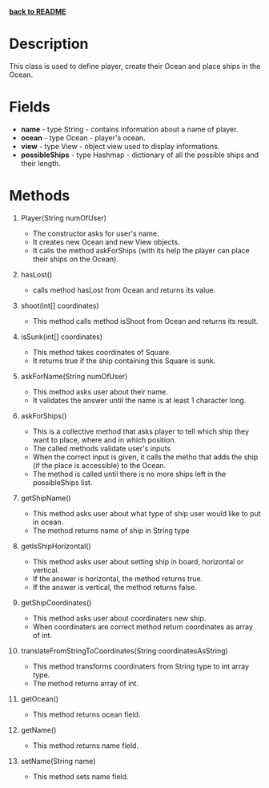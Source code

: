 __[back to README](../README.md)__

# Description
This class is used to define player, create their Ocean and place ships in the Ocean. 

# Fields
* **name** - type String - contains information about a name of player.
* **ocean** - type Ocean - player's ocean.
* **view** - type View - object view used to display informations.
* **possibleShips** - type Hashmap - dictionary of all the possible ships and their length.


# Methods
1. Player(String numOfUser)
    * The constructor asks for user's name.
    * It creates new Ocean and new View objects.
    * It calls the method askForShips (with its help the player can place their ships on the Ocean).

2. hasLost()
    * calls method hasLost from Ocean and returns its value.

3. shoot(int[] coordinates)
    * This method calls method isShoot from Ocean and returns its result.

4. isSunk(int[] coordinates)
    * This method takes coordinates of Square.
    * It returns true if the ship containing this Square is sunk.

5. askForName(String numOfUser)
    * This method asks user about their name.
    * It validates the answer until the name is at least 1 character long.

6. askForShips()
    * This is a collective method that asks player to tell which ship they want to place, where and in which position.
    * The called methods validate user's inputs
    * When the correct input is given, it calls the metho that adds the ship (if the place is accessible) to the Ocean.
    * The method is called until there is no more ships left in the possibleShips list.

7. getShipName()
    * This method asks user about what type of ship user would like to put in ocean.
    * The method returns name of ship in String type

8. getIsShipHorizontal()
    * This method asks user about setting ship in board, horizontal or vertical.
    * If the answer is horizontal, the method returns true.
    * If the answer is vertical, the method returns false.

9. getShipCoordinates()
    * This method asks user about coordinaters new ship.
    * When coordinaters are correct method return coordinates as array of int.

10. translateFromStringToCoordinates(String coordinatesAsString)
    * This method transforms coordinaters from String type to int array type.
    * The method returns array of int. 

11. getOcean()
    * This method returns ocean field.

12. getName()
    * This method returns name field.

13. setName(String name)
    * This method sets name field.
